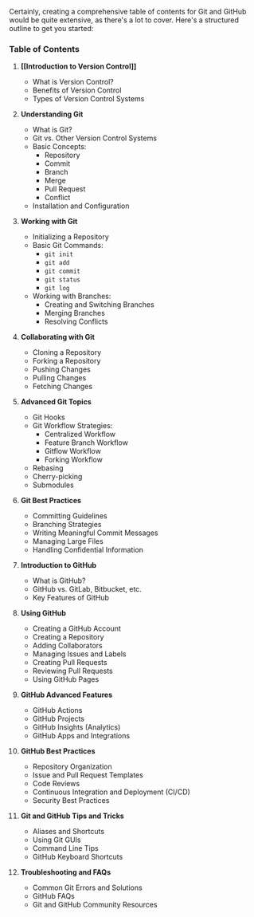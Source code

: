Certainly, creating a comprehensive table of contents for Git and GitHub would be quite extensive, as there's a lot to cover. Here's a structured outline to get you started:

### Table of Contents

1. **[[Introduction to Version Control]]**
   - What is Version Control?
   - Benefits of Version Control
   - Types of Version Control Systems

2. **Understanding Git**
   - What is Git?
   - Git vs. Other Version Control Systems
   - Basic Concepts:
     - Repository
     - Commit
     - Branch
     - Merge
     - Pull Request
     - Conflict
   - Installation and Configuration

3. **Working with Git**
   - Initializing a Repository
   - Basic Git Commands:
     - `git init`
     - `git add`
     - `git commit`
     - `git status`
     - `git log`
   - Working with Branches:
     - Creating and Switching Branches
     - Merging Branches
     - Resolving Conflicts

4. **Collaborating with Git**
   - Cloning a Repository
   - Forking a Repository
   - Pushing Changes
   - Pulling Changes
   - Fetching Changes

5. **Advanced Git Topics**
   - Git Hooks
   - Git Workflow Strategies:
     - Centralized Workflow
     - Feature Branch Workflow
     - Gitflow Workflow
     - Forking Workflow
   - Rebasing
   - Cherry-picking
   - Submodules

6. **Git Best Practices**
   - Committing Guidelines
   - Branching Strategies
   - Writing Meaningful Commit Messages
   - Managing Large Files
   - Handling Confidential Information

7. **Introduction to GitHub**
   - What is GitHub?
   - GitHub vs. GitLab, Bitbucket, etc.
   - Key Features of GitHub

8. **Using GitHub**
   - Creating a GitHub Account
   - Creating a Repository
   - Adding Collaborators
   - Managing Issues and Labels
   - Creating Pull Requests
   - Reviewing Pull Requests
   - Using GitHub Pages

9. **GitHub Advanced Features**
   - GitHub Actions
   - GitHub Projects
   - GitHub Insights (Analytics)
   - GitHub Apps and Integrations

10. **GitHub Best Practices**
    - Repository Organization
    - Issue and Pull Request Templates
    - Code Reviews
    - Continuous Integration and Deployment (CI/CD)
    - Security Best Practices

11. **Git and GitHub Tips and Tricks**
    - Aliases and Shortcuts
    - Using Git GUIs
    - Command Line Tips
    - GitHub Keyboard Shortcuts

12. **Troubleshooting and FAQs**
    - Common Git Errors and Solutions
    - GitHub FAQs
    - Git and GitHub Community Resources